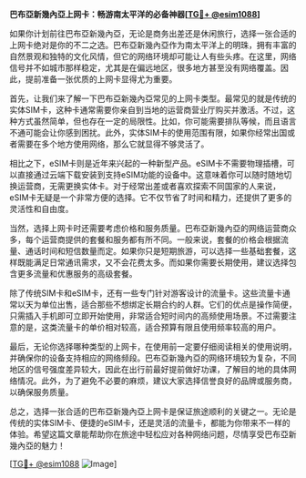 **巴布亞新幾內亞上网卡：畅游南太平洋的必备神器[[TG💪+ @esim1088](https://t.me/s/esim1088)]**

如果你计划前往巴布亞新幾內亞，无论是商务出差还是休闲旅行，选择一张合适的上网卡绝对是你的不二之选。巴布亞新幾內亞作为南太平洋上的明珠，拥有丰富的自然景观和独特的文化风情，但它的网络环境却可能让人有些头疼。在这里，网络信号并不如城市那样稳定，尤其是在偏远地区，很多地方甚至没有网络覆盖。因此，提前准备一张优质的上网卡显得尤为重要。

首先，让我们来了解一下巴布亞新幾內亞常见的上网卡类型。最常见的就是传统的实体SIM卡，这种卡通常需要你亲自到当地的运营商营业厅购买并激活。不过，这种方式虽然简单，但也存在一定的局限性。比如，你可能需要排队等候，而且语言不通可能会让你感到困扰。此外，实体SIM卡的使用范围有限，如果你经常出国或者需要在多个地方使用网络，那么它就显得不够灵活了。

相比之下，eSIM卡则是近年来兴起的一种新型产品。eSIM卡不需要物理插槽，可以直接通过云端下载安装到支持eSIM功能的设备中。这意味着你可以随时随地切换运营商，无需更换实体卡。对于经常出差或者喜欢探索不同国家的人来说，eSIM卡无疑是一个非常方便的选择。它不仅节省了时间和精力，还提供了更多的灵活性和自由度。

当然，选择上网卡时还需要考虑价格和服务质量。巴布亞新幾內亞的网络运营商众多，每个运营商提供的套餐和服务都有所不同。一般来说，套餐的价格会根据流量、通话时间和短信数量而定。如果你只是短期旅游，可以选择一些基础套餐，这样既能满足日常通讯需求，又不会花费太多。而如果你需要长期使用，建议选择包含更多流量和优惠服务的高级套餐。

除了传统SIM卡和eSIM卡，还有一些专门针对游客设计的流量卡。这些流量卡通常以天为单位出售，适合那些不想绑定长期合约的人群。它们的优点是操作简便，只需插入手机即可立即开始使用，非常适合短时间内的高频使用场景。不过需要注意的是，这类流量卡的单价相对较高，适合预算有限且使用频率较高的用户。

最后，无论你选择哪种类型的上网卡，在使用前一定要仔细阅读相关的使用说明，并确保你的设备支持相应的网络频段。巴布亞新幾內亞的网络环境较为复杂，不同地区的信号强度差异较大，因此在出行前最好提前做好功课，了解目的地的具体网络情况。此外，为了避免不必要的麻烦，建议大家选择信誉良好的品牌或服务商，以确保服务质量。

总之，选择一张合适的巴布亞新幾內亞上网卡是保证旅途顺利的关键之一。无论是传统的实体SIM卡、便捷的eSIM卡，还是灵活的流量卡，都能为你带来不一样的体验。希望这篇文章能帮助你在旅途中轻松应对各种网络问题，尽情享受巴布亞新幾內亞的魅力！

[[TG💪+ @esim1088](https://t.me/s/esim1088) ![Image](https://i.postimg.cc/4NQfJmqS/Snipaste-2025-05-13-00-14-12.png)]